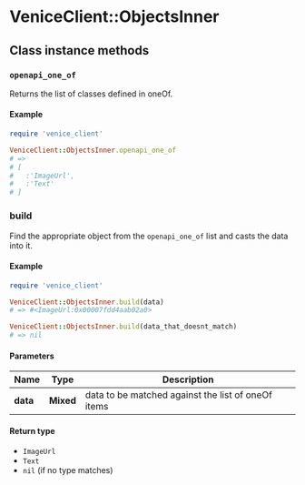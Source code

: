 # VeniceClient::ObjectsInner

## Class instance methods

### `openapi_one_of`

Returns the list of classes defined in oneOf.

#### Example

```ruby
require 'venice_client'

VeniceClient::ObjectsInner.openapi_one_of
# =>
# [
#   :'ImageUrl',
#   :'Text'
# ]
```

### build

Find the appropriate object from the `openapi_one_of` list and casts the data into it.

#### Example

```ruby
require 'venice_client'

VeniceClient::ObjectsInner.build(data)
# => #<ImageUrl:0x00007fdd4aab02a0>

VeniceClient::ObjectsInner.build(data_that_doesnt_match)
# => nil
```

#### Parameters

| Name | Type | Description |
| ---- | ---- | ----------- |
| **data** | **Mixed** | data to be matched against the list of oneOf items |

#### Return type

- `ImageUrl`
- `Text`
- `nil` (if no type matches)

